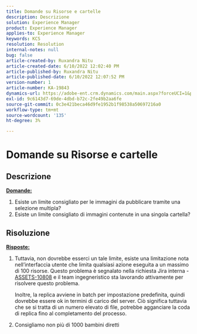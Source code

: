 ```yaml
---
title: Domande su Risorse e cartelle
description: Descrizione
solution: Experience Manager
product: Experience Manager
applies-to: Experience Manager
keywords: KCS
resolution: Resolution
internal-notes: null
bug: false
article-created-by: Ruxandra Nitu
article-created-date: 6/10/2022 12:02:40 PM
article-published-by: Ruxandra Nitu
article-published-date: 6/10/2022 12:07:52 PM
version-number: 1
article-number: KA-19843
dynamics-url: https://adobe-ent.crm.dynamics.com/main.aspx?forceUCI=1&pagetype=entityrecord&etn=knowledgearticle&id=8085a936-b5e8-ec11-bb3c-000d3a3b17fa
exl-id: 9c6143d7-69de-4dbd-b72c-2fe49b2aa6fe
source-git-commit: 0c3e421beca46d9fe1952b1f98538a50697216a0
workflow-type: tm+mt
source-wordcount: '135'
ht-degree: 3%

---
```


# Domande su Risorse e cartelle

## Descrizione

<b><u>Domande:</u></b>
1. Esiste un limite consigliato per le immagini da pubblicare tramite una selezione multipla?
2. Esiste un limite consigliato di immagini contenute in una singola cartella?

## Risoluzione


<b><u>Risposte:</u></b>

1. Tuttavia, non dovrebbe esserci un tale limite, esiste una limitazione nota nell’interfaccia utente che limita qualsiasi azione eseguita a un massimo di 100 risorse. Questo problema è segnalato nella richiesta Jira interna - [ASSETS-10808](https://jira.corp.adobe.com/browse/ASSETS-10808) e il team ingegneristico sta lavorando attivamente per risolvere questo problema.

   Inoltre, la replica avviene in batch per impostazione predefinita, quindi dovrebbe essere ok in termini di carico del server. Ciò significa tuttavia che se si tratta di un numero elevato di file, potrebbe agganciare la coda di replica fino al completamento del processo.

2. Consigliamo non più di 1000 bambini diretti
